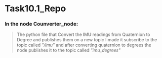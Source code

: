 # Task10.1_Repo
### In the node __Counverter_node__:
> The python file that Convert the IMU readings from Quaternion to Degree and publishes them on a new topic
> I made it subscribe to the topic called *"/imu"* and after converting quaternion to degrees the node publishes it to the topic called *"imu_degrees"*
